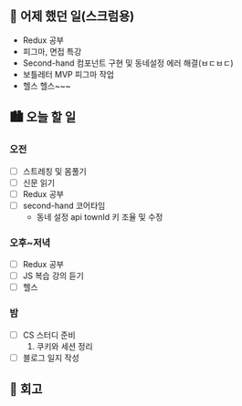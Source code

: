 ## 🌃 어제 했던 일(스크럼용)

- Redux 공부
- 피그마, 면접 특강
- Second-hand 컴포넌트 구현 및 동네설정 에러 해결(ㅂㄷㅂㄷ)
- 보틀레터 MVP 피그마 작업
- 헬스 헬스~~~

## 🏙️ 오늘 할 일

### 오전

- [ ] 스트레칭 및 몸풀기
- [ ] 신문 읽기
- [ ] Redux 공부
- [ ] second-hand 코어타임
  - 동네 설정 api townId 키 조율 및 수정

### 오후~저녁

- [ ] Redux 공부
- [ ] JS 복습 강의 듣기
- [ ] 헬스

### 밤

- [ ] CS 스터디 준비
  1. 쿠키와 세션 정리
- [ ] 블로그 일지 작성

## 🌆 회고

